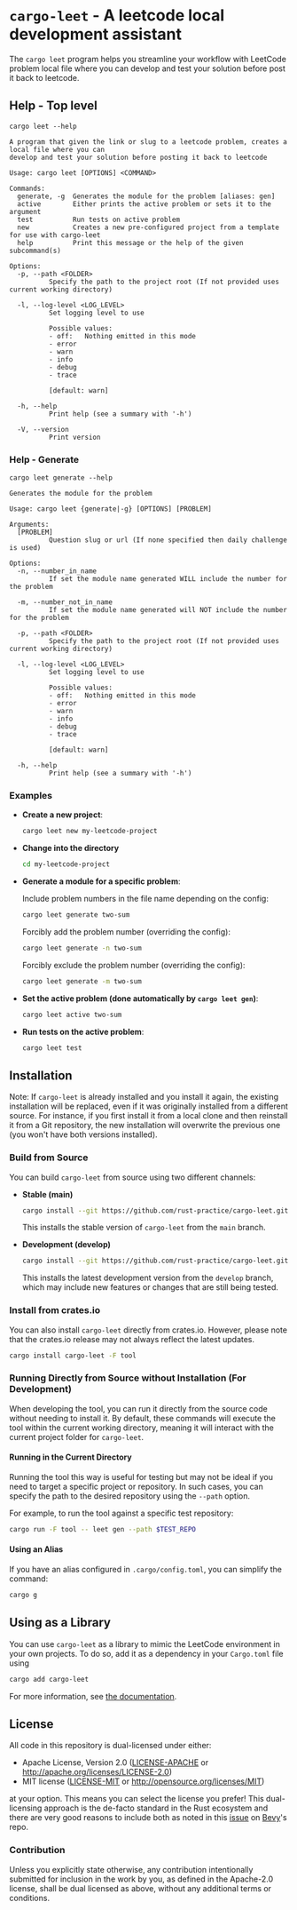 # `cargo-leet` - A leetcode local development assistant

The `cargo leet` program helps you streamline your workflow with LeetCode problem local file where you can develop and test your solution before post it back to leetcode.

## Help - Top level

`cargo leet --help`

```
A program that given the link or slug to a leetcode problem, creates a local file where you can
develop and test your solution before posting it back to leetcode

Usage: cargo leet [OPTIONS] <COMMAND>

Commands:
  generate, -g  Generates the module for the problem [aliases: gen]
  active        Either prints the active problem or sets it to the argument
  test          Run tests on active problem
  new           Creates a new pre-configured project from a template for use with cargo-leet
  help          Print this message or the help of the given subcommand(s)

Options:
  -p, --path <FOLDER>
          Specify the path to the project root (If not provided uses current working directory)

  -l, --log-level <LOG_LEVEL>
          Set logging level to use

          Possible values:
          - off:   Nothing emitted in this mode
          - error
          - warn
          - info
          - debug
          - trace
          
          [default: warn]

  -h, --help
          Print help (see a summary with '-h')

  -V, --version
          Print version
```

### Help - Generate

`cargo leet generate --help`

```
Generates the module for the problem

Usage: cargo leet {generate|-g} [OPTIONS] [PROBLEM]

Arguments:
  [PROBLEM]
          Question slug or url (If none specified then daily challenge is used)

Options:
  -n, --number_in_name
          If set the module name generated WILL include the number for the problem

  -m, --number_not_in_name
          If set the module name generated will NOT include the number for the problem

  -p, --path <FOLDER>
          Specify the path to the project root (If not provided uses current working directory)

  -l, --log-level <LOG_LEVEL>
          Set logging level to use

          Possible values:
          - off:   Nothing emitted in this mode
          - error
          - warn
          - info
          - debug
          - trace
          
          [default: warn]

  -h, --help
          Print help (see a summary with '-h')
```

### Examples

- **Create a new project**:

  ```sh
  cargo leet new my-leetcode-project
  ```

- **Change into the directory**

  ```sh
  cd my-leetcode-project
  ```

- **Generate a module for a specific problem**:

  Include problem numbers in the file name depending on the config:
  ```sh
  cargo leet generate two-sum
  ```
  Forcibly add the problem number (overriding the config):
  ```sh
  cargo leet generate -n two-sum
  ```
  Forcibly exclude the problem number (overriding the config):
  ```sh
  cargo leet generate -m two-sum
  ```

- **Set the active problem (done automatically by `cargo leet gen`)**:

  ```sh
  cargo leet active two-sum
  ```

- **Run tests on the active problem**:

  ```sh
  cargo leet test
  ```

## Installation

Note: If `cargo-leet` is already installed and you install it again, the existing installation will be replaced, even if it was originally installed from a different source. For instance, if you first install it from a local clone and then reinstall it from a Git repository, the new installation will overwrite the previous one (you won't have both versions installed).

### Build from Source

You can build `cargo-leet` from source using two different channels:

- **Stable (main)**

  ```sh
  cargo install --git https://github.com/rust-practice/cargo-leet.git --branch main -F tool
  ```

  This installs the stable version of `cargo-leet` from the `main` branch.

- **Development (develop)**
  ```sh
  cargo install --git https://github.com/rust-practice/cargo-leet.git --branch develop -F tool
  ```
  This installs the latest development version from the `develop` branch, which may include new features or changes that are still being tested.

### Install from crates.io

You can also install `cargo-leet` directly from crates.io. However, please note that the crates.io release may not always reflect the latest updates.

```sh
cargo install cargo-leet -F tool
```

### Running Directly from Source without Installation (For Development)

When developing the tool, you can run it directly from the source code without needing to install it. By default, these commands will execute the tool within the current working directory, meaning it will interact with the current project folder for `cargo-leet`.

#### Running in the Current Directory

Running the tool this way is useful for testing but may not be ideal if you need to target a specific project or repository. In such cases, you can specify the path to the desired repository using the `--path` option.

For example, to run the tool against a specific test repository:

```sh
cargo run -F tool -- leet gen --path $TEST_REPO
```

#### Using an Alias

If you have an alias configured in `.cargo/config.toml`, you can simplify the command:

```sh
cargo g
```

## Using as a Library

You can use `cargo-leet` as a library to mimic the LeetCode environment in your own projects. To do so, add it as a dependency in your `Cargo.toml` file using

```sh
cargo add cargo-leet
```

For more information, see [the documentation](https://docs.rs/cargo-leet/).

## License

All code in this repository is dual-licensed under either:

- Apache License, Version 2.0 ([LICENSE-APACHE](LICENSE-APACHE) or http://apache.org/licenses/LICENSE-2.0)
- MIT license ([LICENSE-MIT](LICENSE-MIT) or http://opensource.org/licenses/MIT)

at your option.
This means you can select the license you prefer!
This dual-licensing approach is the de-facto standard in the Rust ecosystem and there are very good reasons to include
both as noted in this [issue](https://github.com/bevyengine/bevy/issues/2373) on [Bevy](https://bevyengine.org)'s repo.

### Contribution

Unless you explicitly state otherwise, any contribution intentionally submitted
for inclusion in the work by you, as defined in the Apache-2.0 license, shall
be dual licensed as above, without any additional terms or conditions.

